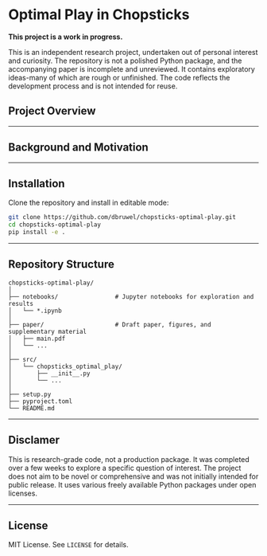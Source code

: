 # Optimal Play in Chopsticks
**This project is a work in progress.**

This is an independent research project, undertaken out of personal interest and curiosity. The repository is not a polished Python package, and the accompanying paper is incomplete and unreviewed. It contains exploratory ideas-many of which are rough or unfinished. The code reflects the development process and is not intended for reuse.

## Project Overview


---

## Background and Motivation

---

## Installation

Clone the repository and install in editable mode:

```bash
git clone https://github.com/dbruwel/chopsticks-optimal-play.git
cd chopsticks-optimal-play
pip install -e .
```

---

## Repository Structure

```
chopsticks-optimal-play/
│
├── notebooks/                # Jupyter notebooks for exploration and results
│   └── *.ipynb
│
├── paper/                    # Draft paper, figures, and supplementary material
│   ├── main.pdf
│   └── ...
│
├── src/
│   └── chopsticks_optimal_play/
│       ├── __init__.py
│       └── ...
│
├── setup.py
├── pyproject.toml
└── README.md
```

---

## Disclamer
This is research-grade code, not a production package. It was completed over a few weeks to explore a specific question of interest. The project does not aim to be novel or comprehensive and was not initially intended for public release. It uses various freely available Python packages under open licenses.

---

## License

MIT License. See `LICENSE` for details.
